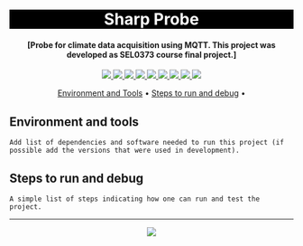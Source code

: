 <h1 align="center" style="color:white; background-color:black">Sharp Probe</h1>
<h4 align="center">[Probe for climate data acquisition using MQTT. This project was developed as SEL0373 course final project.]</h4>

<p align="center">
        <a href="https://sharpprobe-fernando-zanchettas-projects.vercel.app/">
    <img src="https://img.shields.io/badge/Sharp-Probe-black?style=for-the-badge"/>
    </a>
    <a href="https://sel.eesc.usp.br/">
    <img src="https://img.shields.io/badge/Linked%20to-SEL--EESC--USP-black?style=for-the-badge"/>
    </a>
    <a href="https://github.com/FernandoCZanchetta/SEL0373/blob/dev/LICENSE">
    <img src="https://img.shields.io/github/license/FernandoCZanchetta/SEL0373?style=for-the-badge"/>
    </a>
    <a href="https://github.com/FernandoCZanchetta/SEL0373/issues">
    <img src="https://img.shields.io/github/issues/FernandoCZanchetta/SEL0373?style=for-the-badge"/>
    </a>
    <a href="https://github.com/FernandoCZanchetta/SEL0373/commits/dev">
    <img src="https://img.shields.io/github/commit-activity/m/FernandoCZanchetta/SEL0373?style=for-the-badge">
    </a>
    <a href="https://github.com/FernandoCZanchetta/SEL0373/graphs/contributors">
    <img src="https://img.shields.io/github/contributors/FernandoCZanchetta/SEL0373?style=for-the-badge"/>
    </a>
    <a href="https://github.com/FernandoCZanchetta/SEL0373/commits/dev">
    <img src="https://img.shields.io/github/last-commit/FernandoCZanchetta/SEL0373?style=for-the-badge"/>
    </a>
    <a href="https://github.com/FernandoCZanchetta/SEL0373/issues">
    <img src="https://img.shields.io/github/issues-raw/FernandoCZanchetta/SEL0373?style=for-the-badge" />
    </a>
    <a href="https://github.com/FernandoCZanchetta/SEL0373/pulls">
    <img src = "https://img.shields.io/github/issues-pr-raw/FernandoCZanchetta/SEL0373?style=for-the-badge">
    </a>
</p>

<p align="center">
    <a href="#environment-and-tools">Environment and Tools</a> •
    <a href="#steps-to-run-and-debug">Steps to run and debug</a> •
</p>

## Environment and tools

`Add list of dependencies and software needed to run this project (if possible add the versions that were used in development).`

## Steps to run and debug

`A simple list of steps indicating how one can run and test the project.`

---

<p align="center">
    <a href="https://sharpprobe-fernando-zanchettas-projects.vercel.app/">
    <img src="https://img.shields.io/badge/Check%20out-Sharp Probe Oficial Website-black?style=for-the-badge" />
    </a>
